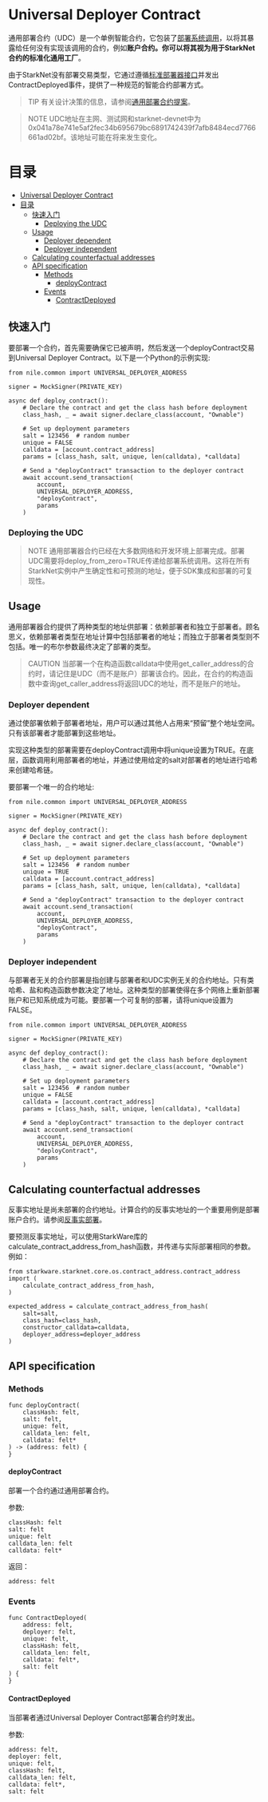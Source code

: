 # Universal Deployer Contract
通用部署合约（UDC）是一个单例智能合约，它包装了[部署系统调用](https://www.cairo-lang.org/docs/hello_starknet/deploying_from_contracts.html#the-deploy-system-call)，以将其暴露给任何没有实现该调用的合约，例如**账户合约。你可以将其视为用于StarkNet合约的标准化通用工厂**。

由于StarkNet没有部署交易类型，它通过遵循[标准部署器接口](https://community.starknet.io/t/snip-deployer-contract-interface/2772)并发出ContractDeployed事件，提供了一种规范的智能合约部署方式。

> TIP
有关设计决策的信息，请参阅[通用部署合约提案](https://community.starknet.io/t/universal-deployer-contract-proposal/1864)。

> NOTE
UDC地址在主网、测试网和starknet-devnet中为0x041a78e741e5af2fec34b695679bc6891742439f7afb8484ecd7766661ad02bf。该地址可能在将来发生变化。

# 目录
- [Universal Deployer Contract](#universal-deployer-contract)
- [目录](#目录)
  - [快速入门](#快速入门)
    - [Deploying the UDC](#deploying-the-udc)
  - [Usage](#usage)
    - [Deployer dependent](#deployer-dependent)
    - [Deployer independent](#deployer-independent)
  - [Calculating counterfactual addresses](#calculating-counterfactual-addresses)
  - [API specification](#api-specification)
    - [Methods](#methods)
      - [deployContract](#deploycontract)
    - [Events](#events)
      - [ContractDeployed](#contractdeployed)

## 快速入门
要部署一个合约，首先需要确保它已被声明，然后发送一个deployContract交易到Universal Deployer Contract。以下是一个Python的示例实现:
```
from nile.common import UNIVERSAL_DEPLOYER_ADDRESS

signer = MockSigner(PRIVATE_KEY)

async def deploy_contract():
    # Declare the contract and get the class hash before deployment
    class_hash, _ = await signer.declare_class(account, "Ownable")

    # Set up deployment parameters
    salt = 123456  # random number
    unique = FALSE
    calldata = [account.contract_address]
    params = [class_hash, salt, unique, len(calldata), *calldata]

    # Send a "deployContract" transaction to the deployer contract
    await account.send_transaction(
        account,
        UNIVERSAL_DEPLOYER_ADDRESS,
        "deployContract",
        params
    )
```

### Deploying the UDC
> NOTE
通用部署器合约已经在大多数网络和开发环境上部署完成。部署UDC需要将deploy_from_zero=TRUE传递给部署系统调用。这将在所有StarkNet实例中产生确定性和可预测的地址，便于SDK集成和部署的可复现性。

## Usage
通用部署器合约提供了两种类型的地址供部署：依赖部署者和独立于部署者。顾名思义，依赖部署者类型在地址计算中包括部署者的地址；而独立于部署者类型则不包括。唯一的布尔参数最终决定了部署的类型。

> CAUTION
当部署一个在构造函数calldata中使用get_caller_address的合约时，请记住是UDC（而不是账户）部署该合约。因此，在合约的构造函数中查询get_caller_address将返回UDC的地址，而不是账户的地址。

### Deployer dependent
通过使部署依赖于部署者地址，用户可以通过其他人占用来“预留”整个地址空间。只有该部署者才能部署到这些地址。

实现这种类型的部署需要在deployContract调用中将unique设置为TRUE。在底层，函数调用利用部署者的地址，并通过使用给定的salt对部署者的地址进行哈希来创建哈希链。

要部署一个唯一的合约地址:
```
from nile.common import UNIVERSAL_DEPLOYER_ADDRESS

signer = MockSigner(PRIVATE_KEY)

async def deploy_contract():
    # Declare the contract and get the class hash before deployment
    class_hash, _ = await signer.declare_class(account, "Ownable")

    # Set up deployment parameters
    salt = 123456  # random number
    unique = TRUE
    calldata = [account.contract_address]
    params = [class_hash, salt, unique, len(calldata), *calldata]

    # Send a "deployContract" transaction to the deployer contract
    await account.send_transaction(
        account,
        UNIVERSAL_DEPLOYER_ADDRESS,
        "deployContract",
        params
    )
```

### Deployer independent
与部署者无关的合约部署是指创建与部署者和UDC实例无关的合约地址。只有类哈希、盐和构造函数参数决定了地址。这种类型的部署使得在多个网络上重新部署账户和已知系统成为可能。要部署一个可复制的部署，请将unique设置为FALSE。
```
from nile.common import UNIVERSAL_DEPLOYER_ADDRESS

signer = MockSigner(PRIVATE_KEY)

async def deploy_contract():
    # Declare the contract and get the class hash before deployment
    class_hash, _ = await signer.declare_class(account, "Ownable")

    # Set up deployment parameters
    salt = 123456  # random number
    unique = FALSE
    calldata = [account.contract_address]
    params = [class_hash, salt, unique, len(calldata), *calldata]

    # Send a "deployContract" transaction to the deployer contract
    await account.send_transaction(
        account,
        UNIVERSAL_DEPLOYER_ADDRESS,
        "deployContract",
        params
    )
```

## Calculating counterfactual addresses
反事实地址是尚未部署的合约地址。计算合约的反事实地址的一个重要用例是部署账户合约。请参阅[反事实部署](./Accounts.md#反事实部署)。

要预测反事实地址，可以使用StarkWare库的calculate_contract_address_from_hash函数，并传递与实际部署相同的参数。例如：
```
from starkware.starknet.core.os.contract_address.contract_address import (
    calculate_contract_address_from_hash,
)

expected_address = calculate_contract_address_from_hash(
    salt=salt,
    class_hash=class_hash,
    constructor_calldata=calldata,
    deployer_address=deployer_address
)
```

## API specification

### Methods
```
func deployContract(
    classHash: felt,
    salt: felt,
    unique: felt,
    calldata_len: felt,
    calldata: felt*
) -> (address: felt) {
}
```

#### deployContract
部署一个合约通过通用部署合约。

参数:
```
classHash: felt
salt: felt
unique: felt
calldata_len: felt
calldata: felt*
```

返回：
```
address: felt
```

### Events
```
func ContractDeployed(
    address: felt,
    deployer: felt,
    unique: felt,
    classHash: felt,
    calldata_len: felt,
    calldata: felt*,
    salt: felt
) {
}
```

#### ContractDeployed
当部署者通过Universal Deployer Contract部署合约时发出。

参数:
```
address: felt,
deployer: felt,
unique: felt,
classHash: felt,
calldata_len: felt,
calldata: felt*,
salt: felt
```